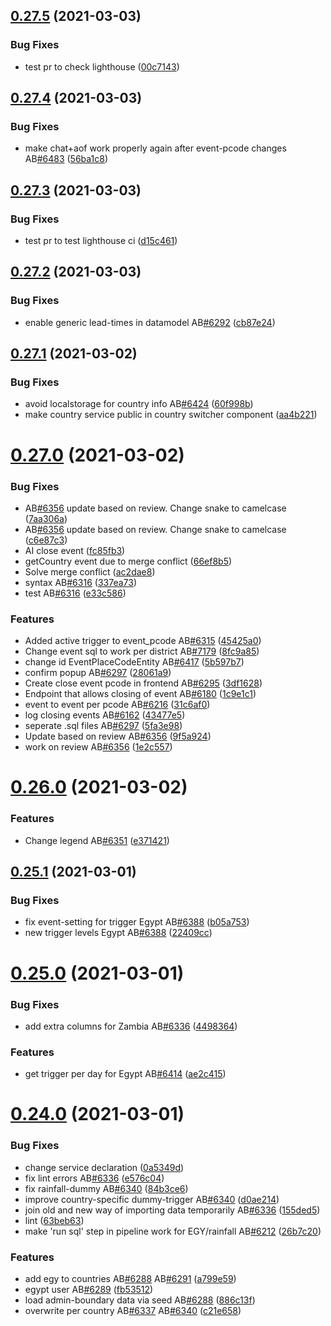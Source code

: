 ## [0.27.5](https://github.com/rodekruis/IBF-system/compare/v0.27.4...v0.27.5) (2021-03-03)


### Bug Fixes

* test pr to check lighthouse ([00c7143](https://github.com/rodekruis/IBF-system/commit/00c7143a095abb3e90de750ca7a626fd1b87e581))



## [0.27.4](https://github.com/rodekruis/IBF-system/compare/v0.27.3...v0.27.4) (2021-03-03)


### Bug Fixes

* make chat+aof work properly again after event-pcode changes AB[#6483](https://github.com/rodekruis/IBF-system/issues/6483) ([56ba1c8](https://github.com/rodekruis/IBF-system/commit/56ba1c89cc1a15052ebbb30d1e1a58728dce44c4))



## [0.27.3](https://github.com/rodekruis/IBF-system/compare/v0.27.2...v0.27.3) (2021-03-03)


### Bug Fixes

* test pr to test lighthouse ci ([d15c461](https://github.com/rodekruis/IBF-system/commit/d15c4615ac70bfb68f31bba58f47fdf07c307476))



## [0.27.2](https://github.com/rodekruis/IBF-system/compare/v0.27.1...v0.27.2) (2021-03-03)


### Bug Fixes

* enable generic lead-times in datamodel AB[#6292](https://github.com/rodekruis/IBF-system/issues/6292) ([cb87e24](https://github.com/rodekruis/IBF-system/commit/cb87e241f2a1955028942283b99d9d742ae772f9))



## [0.27.1](https://github.com/rodekruis/IBF-system/compare/v0.27.0...v0.27.1) (2021-03-02)


### Bug Fixes

* avoid localstorage for country info AB[#6424](https://github.com/rodekruis/IBF-system/issues/6424) ([60f998b](https://github.com/rodekruis/IBF-system/commit/60f998bc547a1d58857a49829ff4c1b73bcdd515))
* make country service public in country switcher component ([aa4b221](https://github.com/rodekruis/IBF-system/commit/aa4b221d503d4ff140cc9803ec81bb446d48bd06))



# [0.27.0](https://github.com/rodekruis/IBF-system/compare/v0.26.0...v0.27.0) (2021-03-02)


### Bug Fixes

* AB[#6356](https://github.com/rodekruis/IBF-system/issues/6356) update based on review. Change snake to camelcase ([7aa306a](https://github.com/rodekruis/IBF-system/commit/7aa306add706a224b7559610a3793e8e9af1faf0))
* AB[#6356](https://github.com/rodekruis/IBF-system/issues/6356) update based on review. Change snake to camelcase ([c6e87c3](https://github.com/rodekruis/IBF-system/commit/c6e87c3cd579697e960ad98b2a33d20d0156022b))
* AI close event ([fc85fb3](https://github.com/rodekruis/IBF-system/commit/fc85fb37c13fc6642644cf36b710d0be76f05a6b))
* getCountry event due to merge conflict ([66ef8b5](https://github.com/rodekruis/IBF-system/commit/66ef8b5461b456fa1427d0cacfdd1caf1b76f914))
* Solve merge conflict ([ac2dae8](https://github.com/rodekruis/IBF-system/commit/ac2dae855143938a98918eb61265bc4b7cb5db87))
* syntax AB[#6316](https://github.com/rodekruis/IBF-system/issues/6316) ([337ea73](https://github.com/rodekruis/IBF-system/commit/337ea73b28eab5e60254e608915f4f0d558b7d47))
* test AB[#6316](https://github.com/rodekruis/IBF-system/issues/6316) ([e33c586](https://github.com/rodekruis/IBF-system/commit/e33c586dc5c1c97db821f7b5ebfcabab5ad2c97a))


### Features

* Added active trigger to event_pcode AB[#6315](https://github.com/rodekruis/IBF-system/issues/6315) ([45425a0](https://github.com/rodekruis/IBF-system/commit/45425a0495b5384d970836edd632bbf304cbc90a))
* Change event sql to work per district AB[#7179](https://github.com/rodekruis/IBF-system/issues/7179) ([8fc9a85](https://github.com/rodekruis/IBF-system/commit/8fc9a85924fc98cc85e214e2bc8417b0796b1cdb))
* change id EventPlaceCodeEntity AB[#6417](https://github.com/rodekruis/IBF-system/issues/6417) ([5b597b7](https://github.com/rodekruis/IBF-system/commit/5b597b76868f1dbaf77e89e10e828e499733eff6))
* confirm popup AB[#6297](https://github.com/rodekruis/IBF-system/issues/6297) ([28061a9](https://github.com/rodekruis/IBF-system/commit/28061a9af737a9e0b0a707b2fa2d4557ed7756e3))
* Create close event pcode in frontend AB[#6295](https://github.com/rodekruis/IBF-system/issues/6295) ([3df1628](https://github.com/rodekruis/IBF-system/commit/3df1628d17f707c0a83121ff4f58643ead6c1f72))
* Endpoint that allows closing of event AB[#6180](https://github.com/rodekruis/IBF-system/issues/6180) ([1c9e1c1](https://github.com/rodekruis/IBF-system/commit/1c9e1c137cc9411bf849f66a4b4471c6dfcea73e))
* event to event per pcode AB[#6216](https://github.com/rodekruis/IBF-system/issues/6216) ([31c6af0](https://github.com/rodekruis/IBF-system/commit/31c6af048de09b7f2d75686ef76dd1d7abcc5ce4))
* log closing events AB[#6162](https://github.com/rodekruis/IBF-system/issues/6162) ([43477e5](https://github.com/rodekruis/IBF-system/commit/43477e5f3bd88ed5aa0e1fd4e15558606282248c))
* seperate .sql files AB[#6297](https://github.com/rodekruis/IBF-system/issues/6297) ([5fa3e98](https://github.com/rodekruis/IBF-system/commit/5fa3e98bce31cc1acb4250673467c1d71eddda83))
* Update based on review AB[#6356](https://github.com/rodekruis/IBF-system/issues/6356) ([9f5a924](https://github.com/rodekruis/IBF-system/commit/9f5a924a7658e7e9503129db7409221a15e3d3e1))
* work on review AB[#6356](https://github.com/rodekruis/IBF-system/issues/6356) ([1e2c557](https://github.com/rodekruis/IBF-system/commit/1e2c5572f5757e3d349f6f40957c3b5b677dad30))



# [0.26.0](https://github.com/rodekruis/IBF-system/compare/v0.25.1...v0.26.0) (2021-03-02)


### Features

* Change legend AB[#6351](https://github.com/rodekruis/IBF-system/issues/6351) ([e371421](https://github.com/rodekruis/IBF-system/commit/e371421ca9285c394bb84e344cbacdb68884de46))



## [0.25.1](https://github.com/rodekruis/IBF-system/compare/v0.25.0...v0.25.1) (2021-03-01)


### Bug Fixes

* fix event-setting for trigger Egypt AB[#6388](https://github.com/rodekruis/IBF-system/issues/6388) ([b05a753](https://github.com/rodekruis/IBF-system/commit/b05a753487420b93360f78785d26ff827555a86f))
* new trigger levels Egypt AB[#6388](https://github.com/rodekruis/IBF-system/issues/6388) ([22409cc](https://github.com/rodekruis/IBF-system/commit/22409cca3876888cdcbd53a3bf66d9a11f55cac2))



# [0.25.0](https://github.com/rodekruis/IBF-system/compare/v0.24.0...v0.25.0) (2021-03-01)


### Bug Fixes

* add extra columns for Zambia AB[#6336](https://github.com/rodekruis/IBF-system/issues/6336) ([4498364](https://github.com/rodekruis/IBF-system/commit/44983640a99fe787b524d538c0a2dc1f0358fd90))


### Features

* get trigger per day for Egypt AB[#6414](https://github.com/rodekruis/IBF-system/issues/6414) ([ae2c415](https://github.com/rodekruis/IBF-system/commit/ae2c4152ba1b575d0e157fba6ba9b01b59f17aec))



# [0.24.0](https://github.com/rodekruis/IBF-system/compare/v0.23.0...v0.24.0) (2021-03-01)


### Bug Fixes

* change service declaration ([0a5349d](https://github.com/rodekruis/IBF-system/commit/0a5349d890b870549e8039f753d0560dce4ab877))
* fix lint errors AB[#6336](https://github.com/rodekruis/IBF-system/issues/6336) ([e576c04](https://github.com/rodekruis/IBF-system/commit/e576c04d89bffd109978ac2ef0243828147a511b))
* fix rainfall-dummy AB[#6340](https://github.com/rodekruis/IBF-system/issues/6340) ([84b3ce6](https://github.com/rodekruis/IBF-system/commit/84b3ce6ffee1338b204fc242a559611f4a9a073a))
* improve country-specific dummy-trigger AB[#6340](https://github.com/rodekruis/IBF-system/issues/6340) ([d0ae214](https://github.com/rodekruis/IBF-system/commit/d0ae2141dc45508f88f7f7cba03531d4347ced3f))
* join old and new way of importing data temporarily AB[#6336](https://github.com/rodekruis/IBF-system/issues/6336) ([155ded5](https://github.com/rodekruis/IBF-system/commit/155ded5535e38cd4473b5f68c712735211b49696))
* lint ([63beb63](https://github.com/rodekruis/IBF-system/commit/63beb6302824d043935067992f48356dff62e967))
* make 'run sql' step in pipeline work for EGY/rainfall AB[#6212](https://github.com/rodekruis/IBF-system/issues/6212) ([26b7c20](https://github.com/rodekruis/IBF-system/commit/26b7c2061bf2206c5c28fcff54f88f313d06b224))


### Features

* add egy to countries AB[#6288](https://github.com/rodekruis/IBF-system/issues/6288) AB[#6291](https://github.com/rodekruis/IBF-system/issues/6291) ([a799e59](https://github.com/rodekruis/IBF-system/commit/a799e596c128dfae0ceb9f3407803f8b5ffe3918))
* egypt user AB[#6289](https://github.com/rodekruis/IBF-system/issues/6289) ([fb53512](https://github.com/rodekruis/IBF-system/commit/fb5351270e80848b37b84e3d83c834068748ffa4))
* load admin-boundary data via seed AB[#6288](https://github.com/rodekruis/IBF-system/issues/6288) ([886c13f](https://github.com/rodekruis/IBF-system/commit/886c13ff552b3bbdd5351f367700af1b622a3ed1))
* overwrite per country AB[#6337](https://github.com/rodekruis/IBF-system/issues/6337) AB[#6340](https://github.com/rodekruis/IBF-system/issues/6340) ([c21e658](https://github.com/rodekruis/IBF-system/commit/c21e658c74a56ba72edc5a884136241a35bd43c2))



